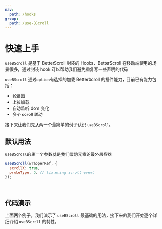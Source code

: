 ```yaml
---
nav:
  path: /hooks
group:
  path: /use-BScroll
---
```


# 快速上手

`useBScroll` 是基于 BetterScroll 封装的 Hooks，BetterScroll 在移动端使用的场景很多，通过封装 hook 可以帮助我们避免重复写一些声明的代码

`useBScroll` 通过`option`有选择的加载 BetterScroll 的插件能力，目前已有能力包括：

- 轮播图
- 上拉加载
- 自动监听 dom 变化
- 多个 scroll 联动

接下来让我们先从两一个最简单的例子认识 `useBScroll`。

## 默认用法

`useBScroll`的第一个参数就是我们滚动元素的最外层容器

```js
useBScroll(wrapperRef, {
  scrollX: true,
  probeType: 3, // listening scroll event
});
```

<br />

## 代码演示

<code src="./demo/demo1.tsx"></code>

上面两个例子，我们演示了 `useBScroll` 最基础的用法，接下来的我们开始逐个详细介绍 `useBScroll` 的特性。
